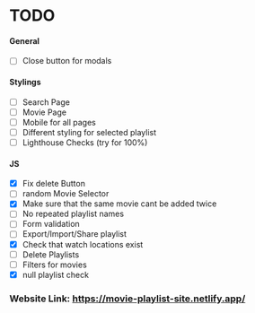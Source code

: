# TODO
#### General
- [ ] Close button for modals
#### Stylings
- [ ] Search Page
- [ ] Movie Page
- [ ] Mobile for all pages
- [ ] Different styling for selected playlist
- [ ] Lighthouse Checks (try for 100%)

#### JS 
- [x] Fix delete Button
- [ ] random Movie Selector
- [x] Make sure that the same movie cant be added twice
- [ ] No repeated playlist names
- [ ] Form validation
- [ ] Export/Import/Share playlist
- [x] Check that watch locations exist
- [ ] Delete Playlists
- [ ] Filters for movies
- [x] null playlist check
### Website Link: https://movie-playlist-site.netlify.app/
